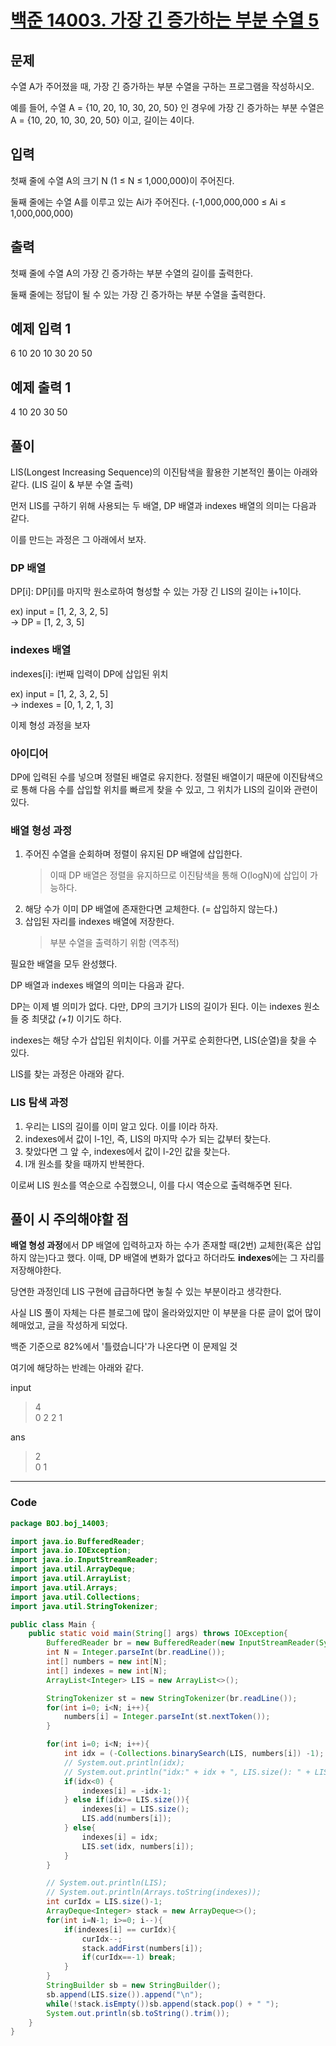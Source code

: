 # [백준 14003. 가장 긴 증가하는 부분 수열 5](https://www.acmicpc.net/problem/14003)

## 문제

수열 A가 주어졌을 때, 가장 긴 증가하는 부분 수열을 구하는 프로그램을 작성하시오.

예를 들어, 수열 A = {10, 20, 10, 30, 20, 50} 인 경우에 가장 긴 증가하는 부분 수열은 A = {10, 20, 10, 30, 20, 50} 이고, 길이는 4이다.

## 입력
첫째 줄에 수열 A의 크기 N (1 ≤ N ≤ 1,000,000)이 주어진다.

둘째 줄에는 수열 A를 이루고 있는 Ai가 주어진다. (-1,000,000,000 ≤ Ai ≤ 1,000,000,000)

## 출력
첫째 줄에 수열 A의 가장 긴 증가하는 부분 수열의 길이를 출력한다.

둘째 줄에는 정답이 될 수 있는 가장 긴 증가하는 부분 수열을 출력한다.

## 예제 입력 1
6
10 20 10 30 20 50

## 예제 출력 1
4
10 20 30 50

## 풀이

LIS(Longest Increasing Sequence)의 이진탐색을 활용한 기본적인 풀이는 아래와 같다. (LIS 길이 & 부분 수열 출력)

먼저 LIS를 구하기 위해 사용되는 두 배열, DP 배열과 indexes 배열의 의미는 다음과 같다.

이를 만드는 과정은 그 아래에서 보자.

### DP 배열
DP[i]: DP[i]를 마지막 원소로하여 형성할 수 있는 가장 긴 LIS의 길이는 i+1이다.

ex) input = [1, 2, 3, 2, 5]  
    -> DP = [1, 2, 3, 5]

### indexes 배열
indexes[i]: i번째 입력이 DP에 삽입된 위치

ex) input = [1, 2, 3, 2, 5]  
    -> indexes = [0, 1, 2, 1, 3]

이제 형성 과정을 보자

### 아이디어
 DP에 입력된 수를 넣으며 정렬된 배열로 유지한다. 정렬된 배열이기 때문에 이진탐색으로 통해 다음 수를 삽입할 위치를 빠르게 찾을 수 있고, 그 위치가 LIS의 길이와 관련이 있다.

### 배열 형성 과정

1. 주어진 수열을 순회하며 정렬이 유지된 DP 배열에 삽입한다.
    > 이때 DP 배열은 정렬을 유지하므로 이진탐색을 통해 O(logN)에 삽입이 가능하다.
2. 해당 수가 이미 DP 배열에 존재한다면 교체한다. (= 삽입하지 않는다.)
3. 삽입된 자리를 indexes 배열에 저장한다.
    > 부분 수열을 출력하기 위함 (역추적)

필요한 배열을 모두 완성했다.

DP 배열과 indexes 배열의 의미는 다음과 같다.

DP는 이제 별 의미가 없다. 다만, DP의 크기가 LIS의 길이가 된다. 이는 indexes 원소들 중 최댓값 *(+1)* 이기도 하다.

indexes는 해당 수가 삽입된 위치이다. 이를 거꾸로 순회한다면, LIS(순열)을 찾을 수 있다.

LIS를 찾는 과정은 아래와 같다.

### LIS 탐색 과정

1. 우리는 LIS의 길이를 이미 알고 있다. 이를 l이라 하자.
2. indexes에서 값이 l-1인, 즉, LIS의 마지막 수가 되는 값부터 찾는다.
3. 찾았다면 그 앞 수, indexes에서 값이 l-2인 값을 찾는다.
4. l개 원소를 찾을 때까지 반복한다.

이로써 LIS 원소를 역순으로 수집했으니, 이를 다시 역순으로 출력해주면 된다.

## 풀이 시 주의해야할 점

**배열 형성 과정**에서 DP 배열에 입력하고자 하는 수가 존재할 때(2번) 교체한(혹은 삽입하지 않는)다고 했다. 이때, DP 배열에 변화가 없다고 하더라도 **indexes**에는 그 자리를 저장해야한다.

당연한 과정인데 LIS 구현에 급급하다면 놓칠 수 있는 부분이라고 생각한다.

사실 LIS 풀이 자체는 다른 블로그에 많이 올라와있지만 이 부분을 다룬 글이 없어 많이 헤매었고, 글을 작성하게 되었다.

백준 기준으로 82%에서 '틀렸습니다'가 나온다면 이 문제일 것

여기에 해당하는 반례는 아래와 같다.

input  
> 4  
0 2 2 1

ans  
> 2  
0 1

---

### Code

<!-- CODE-APPENDED:Main.java -->
```java
package BOJ.boj_14003;

import java.io.BufferedReader;
import java.io.IOException;
import java.io.InputStreamReader;
import java.util.ArrayDeque;
import java.util.ArrayList;
import java.util.Arrays;
import java.util.Collections;
import java.util.StringTokenizer;

public class Main {
    public static void main(String[] args) throws IOException{
        BufferedReader br = new BufferedReader(new InputStreamReader(System.in));
        int N = Integer.parseInt(br.readLine());
        int[] numbers = new int[N];
        int[] indexes = new int[N];
        ArrayList<Integer> LIS = new ArrayList<>();

        StringTokenizer st = new StringTokenizer(br.readLine());
        for(int i=0; i<N; i++){
            numbers[i] = Integer.parseInt(st.nextToken());
        }

        for(int i=0; i<N; i++){
            int idx = (-Collections.binarySearch(LIS, numbers[i]) -1);
            // System.out.println(idx);
            // System.out.println("idx:" + idx + ", LIS.size(): " + LIS.size());
            if(idx<0) {
                indexes[i] = -idx-1;
            } else if(idx>= LIS.size()){
                indexes[i] = LIS.size();
                LIS.add(numbers[i]);
            } else{
                indexes[i] = idx;
                LIS.set(idx, numbers[i]);
            }
        }

        // System.out.println(LIS);
        // System.out.println(Arrays.toString(indexes));
        int curIdx = LIS.size()-1;
        ArrayDeque<Integer> stack = new ArrayDeque<>(); 
        for(int i=N-1; i>=0; i--){
            if(indexes[i] == curIdx){
                curIdx--;
                stack.addFirst(numbers[i]);
                if(curIdx==-1) break;
            }
        }
        StringBuilder sb = new StringBuilder();
        sb.append(LIS.size()).append("\n");
        while(!stack.isEmpty())sb.append(stack.pop() + " ");
        System.out.println(sb.toString().trim());
    }
}

```
